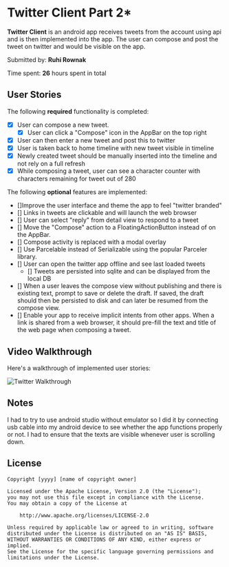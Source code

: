 # Twitter Client Part 2*


**Twitter Client** is an android app receives tweets from the account using api and is then implemented into the app. The user can compose and post the tweet on twitter and would be visible on the app.

Submitted by: **Ruhi Rownak**

Time spent: **26** hours spent in total

## User Stories

The following **required** functionality is completed:

* [x] User can compose a new tweet.
	* [x] User can click a "Compose" icon in the AppBar on the top right
* [x] User can then enter a new tweet and post this to twitter
* [x] User is taken back to home timeline with new tweet visible in timeline
* [x] Newly created tweet should be manually inserted into the timeline and not rely on a full refresh
* [x] While composing a tweet, user can see a character counter with characters remaining for tweet out of 280

The following **optional** features are implemented:

* []Improve the user interface and theme the app to feel "twitter branded"
* [] Links in tweets are clickable and will launch the web browser
* [] User can select "reply" from detail view to respond to a tweet
* [] Move the "Compose" action to a FloatingActionButton instead of on the AppBar.
* [] Compose activity is replaced with a modal overlay
* [] Use Parcelable instead of Serializable using the popular Parceler library.
* [] User can open the twitter app offline and see last loaded tweets
	* [] Tweets are persisted into sqlite and can be displayed from the local DB
* [] When a user leaves the compose view without publishing and there is existing text, prompt to save or delete the draft. If saved, the draft should then be persisted to disk and can later be resumed from the compose view.
* [] Enable your app to receive implicit intents from other apps. When a link is shared from a web browser, it should pre-fill the text and title of the web page when composing a tweet.

## Video Walkthrough

Here's a walkthrough of implemented user stories:

<img src='Twitter 2 Walkthrough.gif' title='Flixter Walkthrough' width='' alt='Twitter Walkthrough' />


## Notes

I had to try to use android studio without emulator so I did it by connecting usb cable into my android device to see whether the app functions properly or not. I had to ensure that the texts are visible whenever user is scrolling down.

## License

    Copyright [yyyy] [name of copyright owner]

    Licensed under the Apache License, Version 2.0 (the "License");
    you may not use this file except in compliance with the License.
    You may obtain a copy of the License at

        http://www.apache.org/licenses/LICENSE-2.0

    Unless required by applicable law or agreed to in writing, software
    distributed under the License is distributed on an "AS IS" BASIS,
    WITHOUT WARRANTIES OR CONDITIONS OF ANY KIND, either express or implied.
    See the License for the specific language governing permissions and
    limitations under the License.
